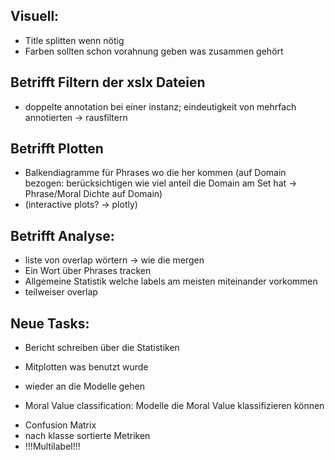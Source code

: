 ## Visuell:
* Title splitten wenn nötig
* Farben sollten schon vorahnung geben was zusammen gehört

## Betrifft Filtern der xslx Dateien
* doppelte annotation bei einer instanz; eindeutigkeit von mehrfach annotierten → rausfiltern

## Betrifft Plotten
* Balkendiagramme für Phrases wo die her kommen (auf Domain bezogen: berücksichtigen wie viel anteil die Domain am Set hat -> Phrase/Moral Dichte auf Domain)
* (interactive plots? → plotly)

## Betrifft Analyse:
* liste von overlap wörtern → wie die mergen
* Ein Wort über Phrases tracken
* Allgemeine Statistik welche labels am meisten miteinander vorkommen
* teilweiser overlap


## Neue Tasks:
* Bericht schreiben über die Statistiken
* Mitplotten was benutzt wurde
* wieder an die Modelle gehen

* Moral Value classification: Modelle die Moral Value klassifizieren können


- Confusion Matrix
- nach klasse sortierte Metriken
- !!!Multilabel!!!
